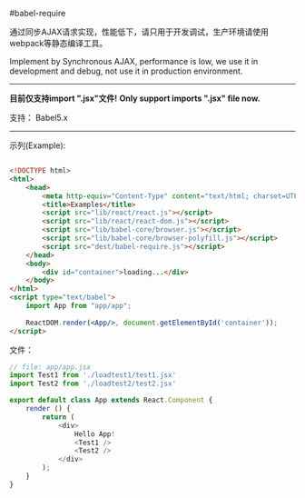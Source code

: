 #babel-require

通过同步AJAX请求实现，性能低下，请只用于开发调试，生产环境请使用webpack等静态编译工具。

Implement by Synchronous AJAX, performance is low, we use it in development and debug, not use it in production environment.

--------------------------------------------------

**目前仅支持import ".jsx"文件!**
**Only support imports ".jsx" file now.**

支持：
    Babel5.x

---------------------------------------------------

示列(Example):
```html

<!DOCTYPE html>
<html>
	<head>
		<meta http-equiv="Content-Type" content="text/html; charset=UTF-8">
		<title>Examples</title>
		<script src="lib/react/react.js"></script>
		<script src="lib/react/react-dom.js"></script>
		<script src="lib/babel-core/browser.js"></script>
		<script src="lib/babel-core/browser-polyfill.js"></script>
		<script src="dest/babel-require.js"></script>
	</head>
	<body>
		<div id="container">loading...</div>
	</body>
</html>
<script type="text/babel">
	import App from "app/app";
	
	ReactDOM.render(<App/>, document.getElementById('container'));
</script>
```

文件：
```js
// file: app/app.jsx
import Test1 from './loadtest1/test1.jsx'
import Test2 from './loadtest2/test2.jsx'

export default class App extends React.Component {
	render () {
		return (
			<div>
				Hello App!
				<Test1 />
				<Test2 />
			</div>
		);
	}
}
```